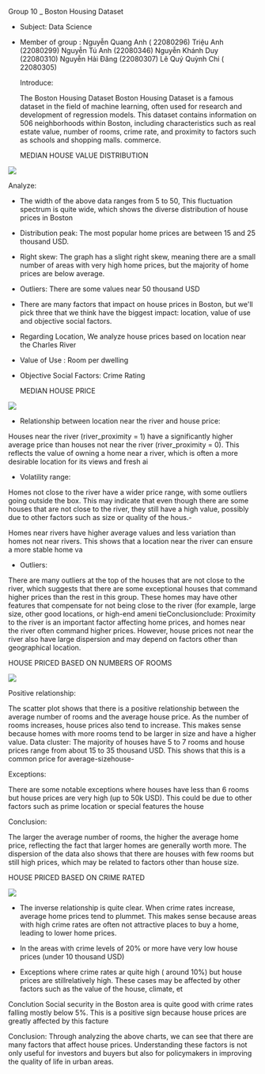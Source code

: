 Group 10 _ Boston Housing Dataset
* Subject: Data Science
* Member of group :
Nguyễn Quang Anh ( 22080296)
Triệu Anh (22080299)
Nguyễn Tú Anh (22080346)
Nguyễn Khánh Duy (22080310)
Nguyễn Hải Đăng (22080307)
Lê Quý Quỳnh Chi ( 22080305)



  Introduce:
  
   The Boston Housing Dataset Boston Housing Dataset is a famous dataset in the field of machine learning, often used for research and development of regression models. This dataset contains information on 506 neighborhoods within Boston, including characteristics such as real estate value, number of rooms, crime rate, and proximity to factors such as schools and shopping malls. commerce.


     MEDIAN HOUSE VALUE DISTRIBUTION

![](image/ảnh1.png)

Analyze:

* The width of the above data ranges from 5 to 50, This fluctuation spectrum is quite wide, which shows the diverse distribution of house prices in Boston

* Distribution peak: The most popular home prices are between 15 and 25 thousand USD.

* Right skew: The graph has a slight right skew, meaning there are a small number of areas with very high home prices, but the majority of home prices are below average.

* Outliers: There are some values ​​near 50 thousand USD

* There are many factors that impact on house prices in Boston, but we'll pick three that we think have the biggest impact: location, value of use and objective social factors.

* Regarding Location, We analyze house prices based on location near the Charles River

* Value of Use : Room per dwelling

* Objective Social Factors: Crime Rating



    MEDIAN HOUSE PRICE

![](image/ảnh2.png)


* Relationship between location near the river and house price:

Houses near the river (river_proximity = 1) have a significantly higher average price than houses not near the river (river_proximity = 0). This reflects the value of owning a home near a river, which is often a more desirable location for its views and fresh ai

* Volatility range:

Homes not close to the river have a wider price range, with some outliers going outside the box. This may indicate that even though there are some houses that are not close to the river, they still have a high value, possibly due to other factors such as size or quality of the hous.-

Homes near rivers have higher average values ​​and less variation than homes not near rivers. This shows that a location near the river can ensure a more stable home va

* Outliers:

There are many outliers at the top of the houses that are not close to the river, which suggests that there are some exceptional houses that command higher prices than the rest in this group. These homes may have other features that compensate for not being close to the river (for example, large size, other good locations, or high-end ameni tieConclusionclude: Proximity to the river is an important factor affecting home prices, and homes near the river often command higher prices. However, house prices not near the river also have large dispersion and may depend on factors other than geographical location.



  HOUSE PRICED BASED ON NUMBERS OF ROOMS

![](image/ảnh3.png)


Positive relationship:

The scatter plot shows that there is a positive relationship between the average number of rooms and the average house price. As the number of rooms increases, house prices also tend to increase. This makes sense because homes with more rooms tend to be larger in size and have a higher value.
Data cluster: The majority of houses have 5 to 7 rooms and house prices range from about 15 to 35 thousand USD. This shows that this is a common price for average-sizehouse-

Exceptions:

There are some notable exceptions where houses have less than 6 rooms but house prices are very high (up to 50k USD). This could be due to other factors such as prime location or special features the house 

Conclusion: 

The larger the average number of rooms, the higher the average home price, reflecting the fact that larger homes are generally worth more. The dispersion of the data also shows that there are houses with few rooms but still high prices, which may be related to factors other than house size.



   HOUSE PRICED BASED ON CRIME RATED

![](image/ảnh4.png)


* The inverse relationship is quite clear. When crime rates increase, average home prices tend to plummet. This makes sense because areas with high crime rates are often not attractive places to buy a home, leading to lower home prices.

* In the areas with crime levels of 20% or more have very low house prices (under 10 thousand USD)

* Exceptions where crime rates ar quite high ( around 10%) but house prices are stillrelatively high. These cases may be affected by other factors such as the value of the house, climate, et
  

Conclution Social security in the Boston area is quite good with crime rates falling mostly below 5%. This is a positive sign because house prices are greatly affected by this facture


Conclusion: 
Through analyzing the above charts, we can see that there are many factors that affect house prices. Understanding these factors is not only useful for investors and buyers but also for policymakers in improving the quality of life in urban areas.
